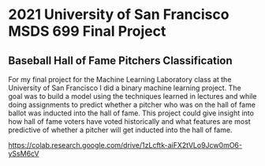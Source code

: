 # 2021 University of San Francisco MSDS 699 Final Project
## Baseball Hall of Fame Pitchers Classification
For my final project for the Machine Learning Laboratory class at the University of San Francisco I did a binary machine learning project. The goal was to build a model using the techniques learned in lectures and while doing assignments to predict whether a pitcher who was on the hall of fame ballot was inducted into the hall of fame. This project could give insight into how hall of fame voters have voted historically and what features are most predictive of whether a pitcher will get inducted into the hall of fame.

https://colab.research.google.com/drive/1zLcftk-aiFX2tVLo9Jcw0mO6-ySsM6cV
